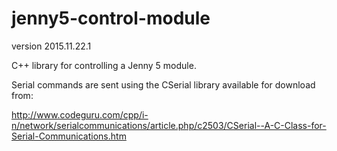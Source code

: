 # jenny5-control-module
version 2015.11.22.1

C++ library for controlling a Jenny 5 module.

Serial commands are sent using the CSerial library available for download from:

http://www.codeguru.com/cpp/i-n/network/serialcommunications/article.php/c2503/CSerial--A-C-Class-for-Serial-Communications.htm

